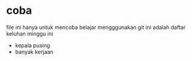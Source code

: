 # coba
file ini hanya untuk mencoba belajar mengggunakan git
ini adalah daftar keluhan minggu ini
- kepala pusing
- banyak kerjaan
